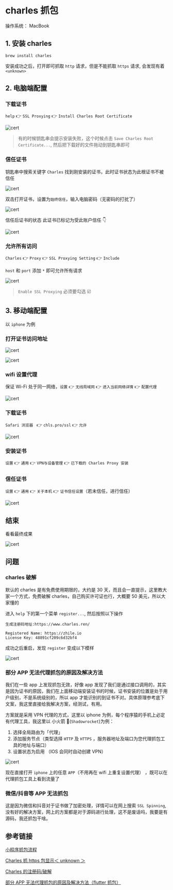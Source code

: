 # charles 抓包

操作系统： MacBook

## 1. 安装 charles

```
brew install charles
```

安装成功之后，打开即可抓取 `http` 请求，但是不能抓取 `https` 请求, 会发现有着 `<unknown>`

## 2. 电脑端配置

### 下载证书

`help` 👉 `SSL Proxying` 👉 `Install Charles Root Certificate`

![cert](/images/charles/1.png)

> 有的时候钥匙串会提示安装失败，这个时候点击 `Save Charles Root Certificate...`, 然后把下载好的文件拖动到钥匙串即可

### 信任证书

钥匙串中搜索关键字 `Charles` 找到刚安装的证书，此时证书状态为此根证书不被信任

![cert](/images/charles/2.png)

双击打开证书，设置为`始终信任`，输入电脑密码（无密码的打扰了）

![cert](/images/charles/3.png)

信任后证书的状态 此证书已标记为受此账户信任 👇

![cert](/images/charles/4.png)

### 允许所有访问

`Charles` 👉 `Proxy` 👉 `SSL Proxying Setting` 👉 `Include`

`host` 和 `port` 添加 `*` 即可允许所有请求

![cert](/images/charles/5.png)

> `Enable SSL Proxying` 必须要勾选 ☑️

## 3. 移动端配置

以 `iphone` 为例

### 打开证书访问地址

![cert](/images/charles/6.png)

![cert](/images/charles/7.png)

### wifi 设置代理

保证 Wi-Fi 处于同一网络，`设置` 👉 `无线局域网` 👉 `进入当前网络详情` 👉 `配置代理`

![cert](/images/charles/8.png)

### 下载证书

`Safari 浏览器 ` 👉 `chls.pro/ssl` 👉 `允许`

![cert](/images/charles/9.png)

### 安装证书

`设置` 👉 `通用` 👉 `VPN与设备管理` 👉 `已下载的 Charles Proxy 安装`

### 信任证书

`设置` 👉 `通用` 👉 `关于本机` 👉 `证书信任设置`（若未信任，进行信任）

![cert](/images/charles/10.png)

## 结束

看看最终成果

![cert](/images/charles/11.png)

## 问题

### charles 破解

默认的 charles 是有免费使用期限的，大约是 30 天，而且会一直提示，这里教大家一个方式，免费破解 charles，自己购买许可证也行，大概要 50 美元，所以大家懂的

进入 `help` 下的第一个菜单 `register...`, 然后按照以下操作

```
生成注册码地址:https://www.charles.ren/

Registered Name: https://zhile.io
License Key: 48891cf209c6d32bf4
```

成功之后重启，发现 `register` 变成以下模样

![cert](/images/charles/12.png)

### 部分 APP 无法代理抓包的原因及解决方法

我们在一些 app 上发现抓包无效，好像 app 发现了我们是通过接口调用的，其实是因为证书的原因，我们在上面移动端安装证书的时候，证书安装的位置是处于用户级别，不是系统级别的，所以 app 才能识别的到证书不对。具体原理参考底下文案，我这里直接给我解决方案，经测试，有用。

方案就是采用 VPN 代理的方式，这里以 iphone 为例，每个程序猿的手机上必定有代理工具，我这里以 小火箭 🚀(`Shadowrocket`)为例：

1. 选择全局路由为「代理」
2. 添加服务节点（类型选择 `HTTP` 及 `HTTPS` ，服务器地址及端口为您代理抓包工具的地址与端口）
3. 设置状态为启用 （IOS 会同时自动创建 VPN）

![cert](/images/charles/13.png)

现在直接打开 `iphone` 上的任意 `APP`（不用再在 wifi 上重复设置代理） ，既可以在代理抓包工具上看到流量了

### 微信/抖音等 APP 无法抓包

这是因为微信和抖音对于证书做了加密处理，详情可以在网上搜索 `SSL Spinning`, 没有好的解决方案，网上的方案都是对于源码进行处理，这不是废话吗，我要是有源码，我还抓包干啥。

## 参考链接

[小程序抓包流程](https://dev.weixin.qq.com/docs/gateway/snifferpacket.html)

[Charles 抓 https 包显示＜ unknown ＞](https://blog.csdn.net/ios_xumin/article/details/122218974)

[Charles 的注册码/破解](https://cloud.tencent.com/developer/article/1883862)

[部分 APP 无法代理抓包的原因及解决方法（flutter 抓包）](https://www.cnblogs.com/lulianqi/p/11380794.html)
